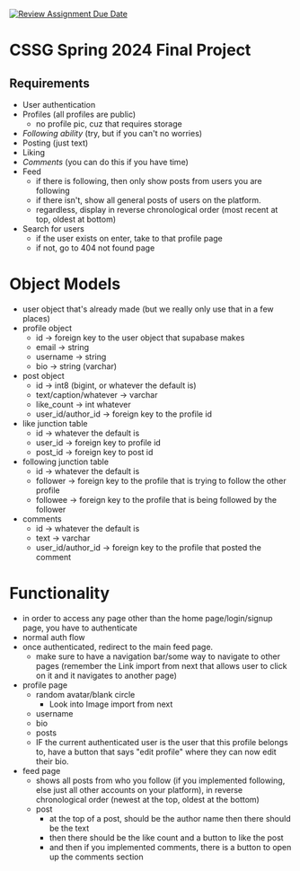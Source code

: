[![Review Assignment Due Date](https://classroom.github.com/assets/deadline-readme-button-24ddc0f5d75046c5622901739e7c5dd533143b0c8e959d652212380cedb1ea36.svg)](https://classroom.github.com/a/kLTGHb0g)
# CSSG Spring 2024 Final Project

## Requirements 

- User authentication
- Profiles (all profiles are public)
  - no profile pic, cuz that requires storage
- _Following ability_ (try, but if you can't no worries)
- Posting (just text)
- Liking
- _Comments_ (you can do this if you have time)
- Feed
  - if there is following, then only show posts from users you are following
  - if there isn't, show all general posts of users on the platform.
  - regardless, display in reverse chronological order (most recent at top, oldest at bottom)
- Search for users
  - if the user exists on enter, take to that profile page
  - if not, go to 404 not found page
 
# Object Models

- user object that's already made (but we really only use that in a few places)
- profile object
  - id -> foreign key to the user object that supabase makes
  - email -> string 
  - username -> string
  - bio -> string (varchar)
- post object
  - id -> int8 (bigint, or whatever the default is)
  - text/caption/whatever -> varchar
  - like_count -> int whatever
  - user_id/author_id -> foreign key to the profile id
- like junction table
  - id -> whatever the default is
  - user_id -> foreign key to profile id
  - post_id -> foreign key to post id
- following junction table
  - id -> whatever the default is
  - follower -> foreign key to the profile that is trying to follow the other profile
  - followee -> foreign key to the profile that is being followed by the follower
- comments
  - id -> whatever the default is
  - text -> varchar
  - user_id/author_id -> foreign key to the profile that posted the comment
 
# Functionality
- in order to access any page other than the home page/login/signup page, you have to authenticate
- normal auth flow
- once authenticated, redirect to the main feed page.
  - make sure to have a navigation bar/some way to navigate to other pages (remember the Link import from next that allows user to click on it and it navigates to another page)
- profile page
  - random avatar/blank circle
    - Look into Image import from next
  - username
  - bio
  - posts
  - IF the current authenticated user is the user that this profile belongs to, have a button that says "edit profile" where they can now edit their bio.
- feed page
  - shows all posts from who you follow (if you implemented following, else just all other accounts on your platform), in reverse chronological order (newest at the top, oldest at the bottom)
  - post
    - at the top of a post, should be the author name
    then there should be the text
    - then there should be the like count and a button to like the post
    - and then if you implemented comments, there is a button to open up the comments section
